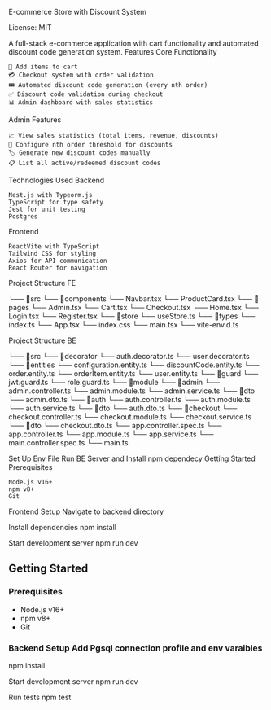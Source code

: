 E-commerce Store with Discount System

License: MIT

A full-stack e-commerce application with cart functionality and automated discount code generation system.
Features
Core Functionality

    🛒 Add items to cart
    💳 Checkout system with order validation
    🎟️ Automated discount code generation (every nth order)
    ✅ Discount code validation during checkout
    📊 Admin dashboard with sales statistics

Admin Features

    📈 View sales statistics (total items, revenue, discounts)
    🔢 Configure nth order threshold for discounts
    🏷️ Generate new discount codes manually
    📋 List all active/redeemed discount codes

Technologies Used
Backend

    Nest.js with Typeorm.js
    TypeScript for type safety
    Jest for unit testing
    Postgres

Frontend

    ReactVite with TypeScript
    Tailwind CSS for styling
    Axios for API communication
    React Router for navigation

Project Structure FE

└── 📁src
    └── 📁components
        └── Navbar.tsx
        └── ProductCard.tsx
    └── 📁pages
        └── Admin.tsx
        └── Cart.tsx
        └── Checkout.tsx
        └── Home.tsx
        └── Login.tsx
        └── Register.tsx
    └── 📁store
        └── useStore.ts
    └── 📁types
        └── index.ts
    └── App.tsx
    └── index.css
    └── main.tsx
    └── vite-env.d.ts

Project Structure BE

└── 📁src
    └── 📁decorator
        └── auth.decorator.ts
        └── user.decorator.ts
    └── 📁entities
        └── configuration.entity.ts
        └── discountCode.entity.ts
        └── order.entity.ts
        └── orderItem.entity.ts
        └── user.entity.ts
    └── 📁guard
        └── jwt.guard.ts
        └── role.guard.ts
    └── 📁module
        └── 📁admin
            └── admin.controller.ts
            └── admin.module.ts
            └── admin.service.ts
            └── 📁dto
                └── admin.dto.ts
        └── 📁auth
            └── auth.controller.ts
            └── auth.module.ts
            └── auth.service.ts
            └── 📁dto
                └── auth.dto.ts
        └── 📁checkout
            └── checkout.controller.ts
            └── checkout.module.ts
            └── checkout.service.ts
            └── 📁dto
                └── checkout.dto.ts
    └── app.controller.spec.ts
    └── app.controller.ts
    └── app.module.ts
    └── app.service.ts
    └── main.controller.spec.ts
    └── main.ts

Set Up Env File Run BE Server and Install npm dependecy
Getting Started
Prerequisites

    Node.js v16+
    npm v8+
    Git

Frontend Setup
Navigate to backend directory

 Install dependencies
  npm install

 Start development server
 npm run dev

## Getting Started

### Prerequisites
- Node.js v16+
- npm v8+
- Git

### Backend Setup Add Pgsql connection profile and env varaibles

  npm install

  Start development server
  npm run dev

  Run tests
  npm test

